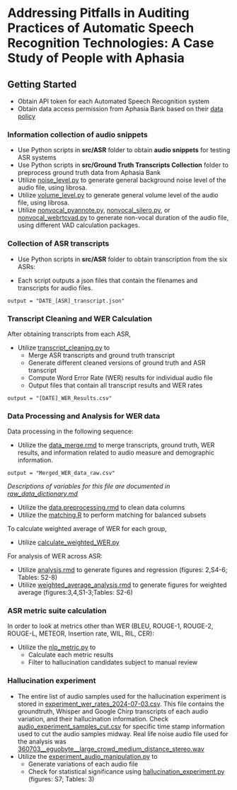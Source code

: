 # Addressing Pitfalls in Auditing Practices of Automatic Speech Recognition Technologies: A Case Study of People with Aphasia


## Getting Started
- Obtain API token for each Automated Speech Recognition system
- Obtain data access permission from Aphasia Bank based on their [data policy](https://talkbank.org/share/rules.html)

### Information collection of audio snippets 
- Use Python scripts in **src/ASR** folder to obtain **audio snippets** for testing ASR systems
- Use  Python scripts in **src/Ground Truth Transcripts Collection** folder to preprocess ground truth data from Aphasia Bank
- Utilize [noise_level.py](https://github.com/koenecke/aphasia_asr_audit/blob/main/src/audio_measure/noise_level.py) to generate general background noise level of the audio file, using librosa.
- Utilize [volume_level.py](https://github.com/koenecke/aphasia_asr_audit/blob/main/src/audio_measure/volume_level.py) to generate general volume level of the audio file, using librosa.
- Utilize [nonvocal_pyannote.py](https://github.com/koenecke/aphasia_asr_audit/blob/main/src/audio_measure/nonvocal_pyannote.py), [nonvocal_silero.py](https://github.com/koenecke/aphasia_asr_audit/blob/main/src/audio_measure/nonvocal_silero.py), or [nonvocal_webrtcvad.py](https://github.com/koenecke/aphasia_asr_audit/blob/main/src/audio_measure/nonvocal_webrtcvad.py) to generate non-vocal duration of the audio file, using different VAD calculation packages.

### Collection of ASR transcripts

- Use Python scripts in **src/ASR** folder to obtain transcription from the six ASRs:
  
- Each script outputs a json files that contain the filenames and transcripts for audio files.
```
output = "DATE_[ASR]_transcript.json"
```

### Transcript Cleaning and WER Calculation
After obtaining transcripts from each ASR, 
- Utilize [transcript_cleaning.py](https://github.com/koenecke/aphasia_asr_audit/blob/main/src/transcript_cleaning.ipynb) to
  - Merge ASR transcripts and ground truth transcript
  - Generate different cleaned versions of ground truth and ASR transcript 
  - Compute Word Error Rate (WER) results for individual audio file
  - Output files that contain all transcript results and WER rates
```
output = "[DATE]_WER_Results.csv"
```
### Data Processing and Analysis for WER data
Data processing in the following sequence:
- Utilize the [data_merge.rmd](https://github.com/koenecke/aphasia_asr_audit/blob/main/src/Analysis/data_merge.Rmd) to merge transcripts, ground truth, WER results, and information related to audio measure and demographic information. 
```
output = "Merged_WER_data_raw.csv"
```
*Descriptions of variables for this file are documented in [raw_data_dictionary.md](https://github.com/koenecke/aphasia_asr_audit/blob/main/data/raw_data_dictionary.md)* 
- Utilize the [data.preprocessing.rmd](https://github.com/koenecke/aphasia_asr_audit/blob/main/src/Analysis/data_processing.R) to clean data columns
- Utilize the [matching.R](https://github.com/koenecke/aphasia_asr_audit/blob/main/src/Analysis/matching.R) to perform matching for balanced subsets

To calculate weighted average of WER for each group,
- Utilize [calculate_weighted_WER.py](https://github.com/koenecke/aphasia_asr_audit/blob/main/src/calculate_weighted_WER.py)

For analysis of WER across ASR:
- Utilize [analysis.rmd](https://github.com/koenecke/aphasia_asr_audit/blob/main/src/Analysis/analysis.Rmd) to generate figures and regression (figures: 2,S4-6; Tables: S2-8)  
- Utilize [weighted_average_analysis.rmd](https://github.com/koenecke/aphasia_asr_audit/blob/main/src/Analysis/weighted_average_analysis.Rmd) to generate figures for weighted average (figures:3,4,S1-3;Tables: S2-6) 

### ASR metric suite calculation
In order to look at metrics other than WER (BLEU, ROUGE-1, ROUGE-2, ROUGE-L, METEOR, Insertion rate, WIL, RIL, CER):
- Utilize the [nlp_metric.py](https://github.com/koenecke/aphasia_asr_audit/blob/main/src/Analysis/nlp_metric.py) to
    - Calculate each metric results
    - Filter to hallucination candidates subject to manual review

### Hallucination experiment
- The entire list of audio samples used for the hallucination experiment is stored in [experiment_wer_rates_2024-07-03.csv](https://github.com/koenecke/aphasia_asr_audit/blob/main/data/Hallucination_Experiment/experiment_wer_rates_2024-07-03.csv). This file contains the groundtruth, Whisper and Google Chirp transcripts of each audio variation, and their hallucination information. Check [audio_experiment_samples_cut.csv](https://github.com/koenecke/aphasia_asr_audit/blob/main/data/Hallucination_Experiment/audio_experiment_samples_cut.csv) for specific time stamp information used to cut the audio samples midway. Real life noise audio file used for the analysis was [360703__eguobyte__large_crowd_medium_distance_stereo.wav](https://freesound.org/people/eguobyte/sounds/360703/)
- Utilize the [experiment_audio_manipulation.py](https://github.com/koenecke/aphasia_asr_audit/blob/main/src/Analysis/hallucination/experiment_audio_manipulation.py) to
  - Generate variations of each audio file
  - Check for statistical significance using [hallucination_experiment.py](https://github.com/koenecke/aphasia_asr_audit/blob/main/src/Analysis/hallucination/hallucination_experiment.py) (figures: S7; Tables: 3)
